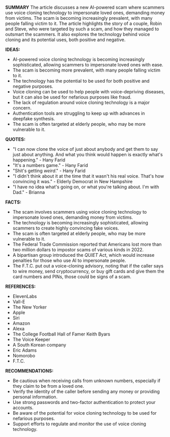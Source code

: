 **SUMMARY**
The article discusses a new AI-powered scam where scammers use voice cloning technology to impersonate loved ones, demanding money from victims. The scam is becoming increasingly prevalent, with many people falling victim to it. The article highlights the story of a couple, Robin and Steve, who were targeted by such a scam, and how they managed to outsmart the scammers. It also explores the technology behind voice cloning and its potential uses, both positive and negative.

**IDEAS:**

* AI-powered voice cloning technology is becoming increasingly sophisticated, allowing scammers to impersonate loved ones with ease.
* The scam is becoming more prevalent, with many people falling victim to it.
* The technology has the potential to be used for both positive and negative purposes.
* Voice cloning can be used to help people with voice-depriving diseases, but it can also be used for nefarious purposes like fraud.
* The lack of regulation around voice cloning technology is a major concern.
* Authentication tools are struggling to keep up with advances in deepfake synthesis.
* The scam is often targeted at elderly people, who may be more vulnerable to it.

**QUOTES:**

* "I can now clone the voice of just about anybody and get them to say just about anything. And what you think would happen is exactly what's happening." - Hany Farid
* "It's a numbers game." - Hany Farid
* "Shit's getting *weird*." - Hany Farid
* "I didn't think about it at the time that it wasn't his real voice. That's how convincing it was." - Elderly Democrat in New Hampshire
* "I have no idea what's going on, or what you're talking about. I'm with Dad." - Brianna

**FACTS:**

* The scam involves scammers using voice cloning technology to impersonate loved ones, demanding money from victims.
* The technology is becoming increasingly sophisticated, allowing scammers to create highly convincing fake voices.
* The scam is often targeted at elderly people, who may be more vulnerable to it.
* The Federal Trade Commission reported that Americans lost more than two million dollars to impostor scams of various kinds in 2022.
* A bipartisan group introduced the *QUIET* Act, which would increase penalties for those who use AI to impersonate people.
* The F.T.C. put out a voice-cloning advisory, noting that if the caller says to wire money, send cryptocurrency, or buy gift cards and give them the card numbers and PINs, those could be signs of a scam.

**REFERENCES:**

* ElevenLabs
* Vall-E
* The New Yorker
* Apple
* Siri
* Amazon
* Alexa
* The College Football Hall of Famer Keith Byars
* The Voice Keeper
* A South Korean company
* Eric Adams
* Nomorobo
* F.T.C.

**RECOMMENDATIONS:**

* Be cautious when receiving calls from unknown numbers, especially if they claim to be from a loved one.
* Verify the identity of the caller before sending any money or providing personal information.
* Use strong passwords and two-factor authentication to protect your accounts.
* Be aware of the potential for voice cloning technology to be used for nefarious purposes.
* Support efforts to regulate and monitor the use of voice cloning technology.
